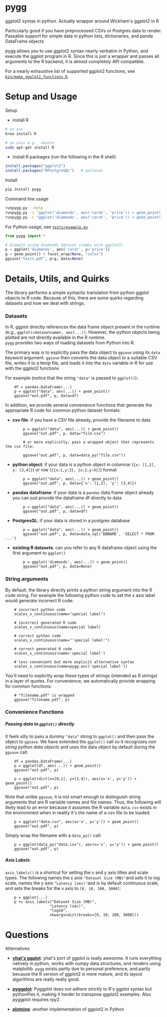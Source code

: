pygg
=================

ggplot2 syntax in python.  Actually wrapper around Wickham's ggplot2 in R

Particularly good if you have preprocessed CSVs or Postgres data to render.  Passable
support for simple data in python lists, dictionaries, and panda DataFrame objects

pygg allows you to use ggplot2 syntax nearly verbatim in Python,
and execute the ggplot program in R.  Since this is just a wrapper
and passes all arguments to the R backend, it is almost completely
API compatible.  

For a nearly exhaustive list of supported ggplot2 functions, see [`bin/make_ggplot2_functions.R`](https://github.com/sirrice/pygg/blob/master/bin/make_ggplot2_functions.R).





Setup and Usage
===================


Setup

* install R

```bash
# on osx
brew install R

# on unix e.g., ubuntu
sudo apt-get install R
```

* install R packages (run the following in the R shell)

```r
install.packages("ggplot2")
install.packages("RPostgreSQL")   # optional
```



Install

```bash
pip install pygg
```

Command line usage

```bash
runpygg.py --help
runpygg.py -c "ggplot('diamonds', aes('carat', 'price')) + geom_point()" -o test.pdf
runpygg.py -c "ggplot('diamonds', aes('carat', 'price')) + geom_point()" -csv foo.csv

```

For Python usage, see [`tests/example.py`](https://github.com/sirrice/pygg/blob/master/tests/example.py)

```python
from pygg import *

# Example using diamonds dataset (comes with ggplot2)
p = ggplot('diamonds', aes('carat', y='price'))
g = geom_point() + facet_wrap(None, "color")
ggsave("test1.pdf", p+g, data=None)
```


Details, Utils, and Quirks
=====================

The library performs a simple syntactic translation from python
ggplot objects to R code.  Because of this, there are some quirks
regarding datasets and how we deal with strings.

### Datasets

In R, ggplot directly references the data frame object present in the runtime
(e.g., `ggplot(<datasetname>, aes(...))`.   However, the python
objects being plotted are not directly available in the R runtime.  
`pygg` provides two ways of loading datasets from Python into R.

The primary way is to explicitly pass the data object  to `ggsave` using its `data` keyword argument.
`ggsave` then converts the data object to a suitable CSV file, writes it to a temp file,
and loads it into the `data` variable in R for use with the ggplot2 functions

For example (notice that the string `"data"` is passed to `ggplot()`):

        df = pandas.DataFrame(...)
        p = ggplot("data", aes(...)) + geom_point()
        ggsave("out.pdf", p, data=df)

In addition, we provide several convenience functions that generate
the appropriate R code for common python dataset formats:

* **csv file**: if you have a CSV file already, provide the filename to data

```
        p = ggplot("data", aes(...)) + geom_point()
        ggsave("out.pdf", p, data="file.csv")

        # or more explicitly, pass a wrapped object that represents the csv file:

        ggsave("out.pdf", p, data=data_py("file.csv"))

```

* **python object**: if your data is a python object in columnar (`{x: [1,2], y: [3,4]}`)
  or row (`[{x:1,y:3}, {x:2,y:4}]`) format

```
        p = ggplot("data", aes(...)) + geom_point()
        ggsave("out.pdf", p, data={'x': [1,2], 'y': [3,4]})
```

* **pandas dataframe**: if your data is a `pandas` data frame object already
  you can just provide the dataframe df directly to data

```
        p = ggplot("data", aes(...)) + geom_point()
        ggsave("out.pdf", p, data=df)
```

* **PostgresQL**: if your data is stored in a postgres database

```
        p = ggplot("data", aes(...)) + geom_point()
        ggsave("out.pdf", p, data=data_sql('DBNAME', 'SELECT * FROM ...')
```

* **existing R datasets**: can you refer to any R dataframe object using the
  first argument to `ggplot()`

```
        p = ggplot('diamonds', aes(...)) + geom_point()
        ggsave("out.pdf", p, data=None)
```


### String arguments

By default, the library directly prints a python string argument into the
R code string.  For example the following python code to set the x axis label
would generate incorrect R code:

        # incorrect python code
        scales_x_continuous(name="special label")

        # incorrect generated R code
        scales_x_continuous(name=special label)

        # correct python code
        scales_x_continuous(name="'special label'")

        # correct generated R code
        scales_x_continuous(name='special label')

        # less convenient but more explicit alternative syntax
        scales_x_continuous(name=pygg.esc('special label'))


You'll need to explicitly wrap these types of strings (intended as R strings)
in a layer of quotes.  For convenience, we automatically provide wrapping
for common functions:

        # "filename.pdf" is wrapped
        ggsave("filename.pdf", p)

### Convenience Functions


##### Passing data to `ggplot()` directly

It feels silly to pass a dummy `"data"` string to `ggplot()` and then pass the object to
`ggsave`.  We have extended the `ggplot()` call so it recognizes _non string python data objects_
and uses the data object by default during the `ggsave` call:

        df = pandas.DataFrame(...)
        p = ggplot(df, aes(...)) + geom_point()
        ggsave("out.pdf", p)

        p = ggplot(dict(x=[0,1], y=[3,4]), aes(x='x', y='y')) + geom_point()
        ggsave("out.pdf", p)

Note that unlike `ggsave`, it is not smart enough to distinguish string arguments that
are R variable names and file names.  Thus, the following will likely lead to an error because it
assumes the R variable `data.csv` exists in the environment when in reality it's the name of a csv file 
to be loaded:

        p = ggplot("data.csv", aes(x='x', y='y')) + geom_point()
        ggsave("out.pdf", p)

Simply wrap the filename with a `data_py()` call:

        p = ggplot(data_py("data.csv"), aes(x='x', y='y')) + geom_point()
        ggsave("out.pdf", p)


##### Axis Labels

`axis_labels()` is a shortcut for setting the x and y axis titles and scale types.
The following names the x axis `"Dataset Size (MB)"`and sets it to log scale,
names the y axis `"Latency (sec)"`and is by default continuous scale, and
sets the breaks for the x axis to `[0, 10, 100, 5000]`:

        p = ggplot(...)
        p += axis_labels("Dataset Size (MB)", 
                        "Latency (sec)", 
                        "log10",  
                        xkwargs=dict(breaks=[0, 10, 100, 5000]))



Questions
===============

Alternatives

* **[yhat's ggplot](http://ggplot.yhathq.com/)**:  yhat's
port of ggplot is really awesome.  It runs everything natively in
python, works with numpy data structures, and renders using matplotlib.
`pygg` exists partly due to personal preference, and partly because
the R version of ggplot2 is more mature, and its layout algorithms are
really really good.

* **[pyggplot](http://pypi.python.org/pypi/pyggplot/)**: Pyggplot does not adhere
strictly to R's ggplot syntax but pythonifies it, making it harder to transpose
ggplot2 examples. Also pyggplot requires rpy2.

* **[plotnine](https://github.com/has2k1/plotnine)**: another implementation of ggplot2 in Python
